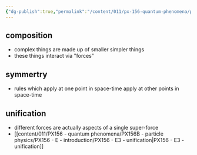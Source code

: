 ```yaml
---
{"dg-publish":true,"permalink":"/content/011/px-156-quantum-phenomena/px-156-b-particle-physics/px-156-e-introduction/px-156-e1-guides/","noteIcon":"1","created":"2025-08-27T13:14:00.632+01:00","updated":"2024-11-26T20:02:33.000+00:00"}
---
```


## composition
- complex things are made up of smaller simpler things
- these things interact via "forces"
## symmertry
- rules which apply at one point in space-time apply at other points in space-time
## unification 
- different forces are actually aspects of a single super-force
- [[content/011/PX156 - quantum phenomena/PX156B - particle physics/PX156 - E - introduction/PX156 - E3 - unification\|PX156 - E3 - unification]]
